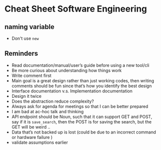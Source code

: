 # Cheat Sheet Software Engineering

## naming variable

- Don't use `new`

## Reminders

- Read documentation/manual/user’s guide before using a new tool/cli
- Be more curious about understanding how things work
- Write comment first
- Main goal is a great design rather than just working codes, then writing comments should be fun since that’s how you identify the best design
- Interface documentation v.s. Implementation documentation
- Design it twice
- Does the abstraction reduce complexity?
- Always ask for agenda for meetings so that I can be better prepared
- I am bad at ac-hoc talk and thinking
- API endpoint should be Noun, such that it can support GET and POST, say if it is `save_search`, then the POST is for saving the search, but the GET will be weird ..
- Data that’s not backed up is lost (could be due to an incorrect command or hardware failure )
- validate assumptions earlier
